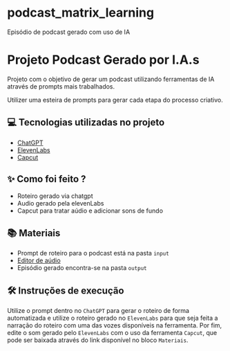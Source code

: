 # podcast_matrix_learning
Episódio de podcast gerado com uso de IA

# Projeto Podcast Gerado por I.A.s
Projeto com o objetivo de gerar um podcast utilizando ferramentas de IA através de prompts mais trabalhados.

Utilizer uma esteira de prompts para gerar cada etapa do processo criativo.

## 💻 Tecnologias utilizadas no projeto

- [ChatGPT](https://chat.openai.com/) 
- [ElevenLabs](https://beta.elevenlabs.io/)
- [Capcut](https://www.capcut.com/pt-br/)

## ✨ Como foi feito ?

- Roteiro gerado via chatgpt
- Audio gerado pela elevenLabs
- Capcut para tratar aúdio e adicionar sons de fundo

## 📚 Materiais

- Prompt de roteiro para o podcast está na pasta `input`
- [Editor de aúdio](https://www.capcut.com/pt-br/)
- Episódio gerado encontra-se na pasta `output`


## 🛠️ Instruções de execução

Utilize o prompt dentro no `ChatGPT` para gerar o roteiro de forma automatizada e utilize o roteiro gerado no `ElevenLabs` para que seja feita a narração do roteiro com uma das vozes disponíveis na ferramenta. Por fim, edite o som gerado pelo `ElevenLabs` com o uso da ferramenta `Capcut`, que pode ser baixada através do link disponível no bloco `Materiais`.
